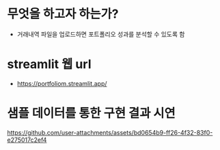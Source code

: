 # 무엇을 하고자 하는가?
- 거래내역 파일을 업로드하면 포트폴리오 성과를 분석할 수 있도록 함

# streamlit 웹 url
- https://portfoliom.streamlit.app/

# 샘플 데이터를 통한 구현 결과 시연
https://github.com/user-attachments/assets/bd0654b9-ff26-4f32-83f0-e275017c2ef4


